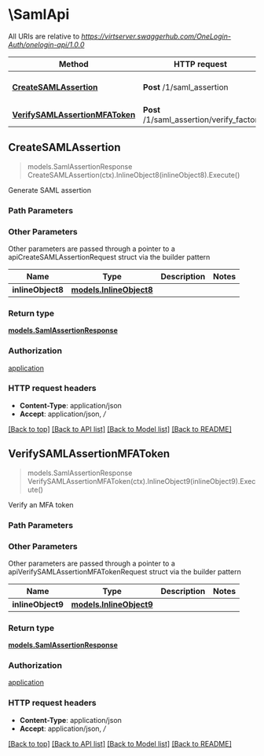 # \SamlApi

All URIs are relative to *https://virtserver.swaggerhub.com/OneLogin-Auth/onelogin-api/1.0.0*

Method | HTTP request | Description
------------- | ------------- | -------------
[**CreateSAMLAssertion**](SamlApi.md#CreateSAMLAssertion) | **Post** /1/saml_assertion | Generate SAML assertion
[**VerifySAMLAssertionMFAToken**](SamlApi.md#VerifySAMLAssertionMFAToken) | **Post** /1/saml_assertion/verify_factor | Verify an MFA token



## CreateSAMLAssertion

> models.SamlAssertionResponse CreateSAMLAssertion(ctx).InlineObject8(inlineObject8).Execute()

Generate SAML assertion



### Path Parameters



### Other Parameters

Other parameters are passed through a pointer to a apiCreateSAMLAssertionRequest struct via the builder pattern


Name | Type | Description  | Notes
------------- | ------------- | ------------- | -------------
 **inlineObject8** | [**models.InlineObject8**](InlineObject8.md) |  | 

### Return type

[**models.SamlAssertionResponse**](SamlAssertionResponse.md)

### Authorization

[application](../README.md#application)

### HTTP request headers

- **Content-Type**: application/json
- **Accept**: application/json, */*

[[Back to top]](#) [[Back to API list]](../README.md#documentation-for-api-endpoints)
[[Back to Model list]](../README.md#documentation-for-models)
[[Back to README]](../README.md)


## VerifySAMLAssertionMFAToken

> models.SamlAssertionResponse VerifySAMLAssertionMFAToken(ctx).InlineObject9(inlineObject9).Execute()

Verify an MFA token



### Path Parameters



### Other Parameters

Other parameters are passed through a pointer to a apiVerifySAMLAssertionMFATokenRequest struct via the builder pattern


Name | Type | Description  | Notes
------------- | ------------- | ------------- | -------------
 **inlineObject9** | [**models.InlineObject9**](InlineObject9.md) |  | 

### Return type

[**models.SamlAssertionResponse**](SamlAssertionResponse.md)

### Authorization

[application](../README.md#application)

### HTTP request headers

- **Content-Type**: application/json
- **Accept**: application/json, */*

[[Back to top]](#) [[Back to API list]](../README.md#documentation-for-api-endpoints)
[[Back to Model list]](../README.md#documentation-for-models)
[[Back to README]](../README.md)

